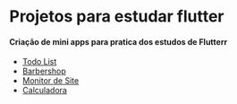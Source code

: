 # Projetos para estudar flutter

#### Criação de mini apps para pratica dos estudos de Flutterr

- [Todo List](https://github.com/weslen-almeida/projetos-flutter/tree/main/todolist)
- [Barbershop](https://github.com/weslen-almeida/projetos-flutter/tree/main/Barbershop)
- [Monitor de Site](https://github.com/weslen-almeida/projetos-flutter/tree/main/app-monitor-site)
- [Calculadora](https://github.com/weslen-almeida/projetos-flutter/tree/main/calculator)
